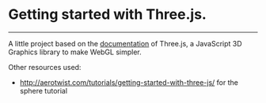 # Getting started with Three.js.
---
A little project based on the [documentation](http://threejs.org/docs/index.html#Manual/Introduction/Creating_a_scene) of Three.js, a JavaScript 3D Graphics library to make WebGL simpler. 

Other resources used:
- http://aerotwist.com/tutorials/getting-started-with-three-js/ for the sphere tutorial
